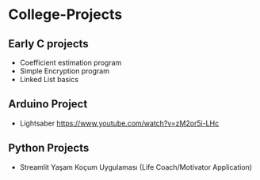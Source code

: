 # College-Projects
## Early C projects

* Coefficient estimation program
* Simple Encryption program
* Linked List basics

## Arduino Project
* Lightsaber https://www.youtube.com/watch?v=zM2or5i-LHc

## Python Projects
* Streamlit Yaşam Koçum Uygulaması (Life Coach/Motivator Application)
